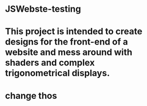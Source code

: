# JSWebste-testing
# This project is intended to create designs for the front-end of a website and mess around with shaders and complex trigonometrical displays.
# change thos